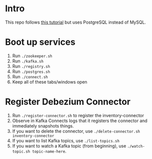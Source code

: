 # Intro

This repo follows [this tutorial](https://debezium.io/documentation/reference/1.1/tutorial.html#starting-mysql-database)
but uses PostgreSQL instead of MySQL.

# Boot up services

1. Run `./zookeeper.sh`
1. Run `./kafka.sh`
1. Run `./registry.sh`
1. Run `./postgres.sh`
1. Run `./connect.sh`
1. Keep all of these tabs/windows open

# Register Debezium Connector

1. Run `./register-connector.sh` to register the inventory-connector
1. Observe in Kafka Connects logs that it registers the connector and immediately snapshots things.
1. If you want to delete the connector, use `./delete-connector.sh inventory-connector`
1. If you want to list Kafka topics, use `./list-topics.sh`
1. If you want to watch a Kafka topic (from beginning), use `./watch-topic.sh topic-name-here`.
